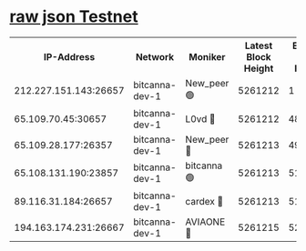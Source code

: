 [raw json Testnet](https://rpc-check.bcat.stavr.tech/bcat/rpc-bcat-result.json)
=


<table><tr><th>IP-Address</th><th>Network</th><th>Moniker</th><th>Latest Block Height</th><th>Earliest Block Height</th><th>Catching Up</th><th>Voting Power</th><th>Scan Time</th></tr><tr><td>212.227.151.143:26657</td><td>bitcanna-dev-1</td><td>New_peer 🟢</td><td>5261212</td><td>1</td><td>False</td><td>0</td><td>2023-11-28T09:46:45.230771503UTC</td></tr><tr><td>65.109.70.45:30657</td><td>bitcanna-dev-1</td><td>L0vd 🔴</td><td>5261212</td><td>4828155</td><td>False</td><td>7920</td><td>2023-11-28T09:46:45.595422928UTC</td></tr><tr><td>65.109.28.177:26357</td><td>bitcanna-dev-1</td><td>New_peer 🔴</td><td>5261213</td><td>4952911</td><td>False</td><td>2237067</td><td>2023-11-28T09:46:52.653486937UTC</td></tr><tr><td>65.108.131.190:23857</td><td>bitcanna-dev-1</td><td>bitcanna 🟢</td><td>5261213</td><td>5161213</td><td>False</td><td>0</td><td>2023-11-28T09:46:52.984597201UTC</td></tr><tr><td>89.116.31.184:26657</td><td>bitcanna-dev-1</td><td>cardex 🔴</td><td>5261213</td><td>5185001</td><td>False</td><td>1</td><td>2023-11-28T09:46:52.304954121UTC</td></tr><tr><td>194.163.174.231:26667</td><td>bitcanna-dev-1</td><td>AVIAONE 🔴</td><td>5261215</td><td>5254521</td><td>False</td><td>1949865</td><td>2023-11-28T09:46:59.412923863UTC</td></tr></table>